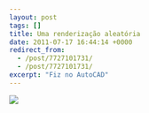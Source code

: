 ```yaml
---
layout: post
tags: []
title: Uma renderização aleatória
date: 2011-07-17 16:44:14 +0000
redirect_from:
  - /post/7727101731/
  - /post/7727101731/
excerpt: "Fiz no AutoCAD"
---
```


![](http://40.media.tumblr.com/tumblr_lohl5qvf7F1qma17bo1_1280.png)

